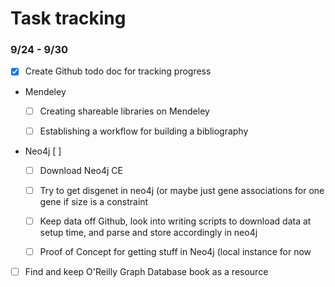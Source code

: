 # Task tracking

### 9/24 - 9/30

- [x] Create Github todo doc for tracking progress

- Mendeley

	- [ ] Creating shareable libraries on Mendeley

	- [ ] Establishing a workflow for building a bibliography

- Neo4j [ ]

	- [ ] Download Neo4j CE

	- [ ] Try to get disgenet in neo4j (or maybe just gene associations for one gene if size is a constraint

	- [ ] Keep data off Github, look into writing scripts to download data at setup time, and parse and store accordingly in neo4j

	- [ ] Proof of Concept for getting stuff in Neo4j (local instance for now

- [ ] Find and keep O'Reilly Graph Database book as a resource
